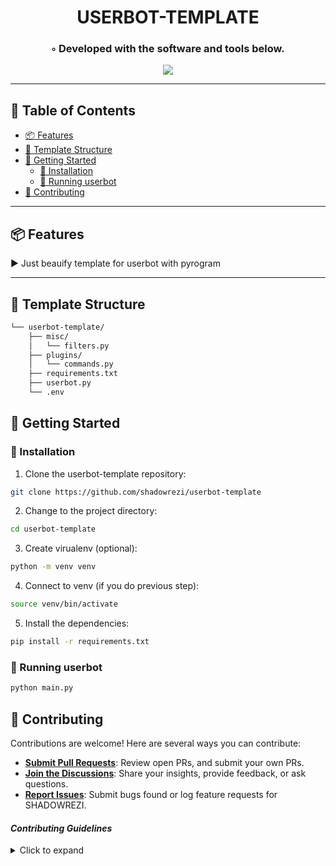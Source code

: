 <!---->

<div align="center">
    <h1>USERBOT-TEMPLATE</h1>
    <h3>◦ Developed with the software and tools below.</h3>
</div>

<p align="center">
  <a href="https://skillicons.dev">
    <img src=https://skillicons.dev/icons?i=py,git,github />
  </a>
</p>

---

## 📖 Table of Contents
- [📦 Features](#-features)
- [📂 Template Structure](#-template-structure)
- [🚀 Getting Started](#-getting-started)
    - [🔧 Installation](#-installation)
    - [🤖 Running userbot](#-running-userbot)
- [🤝 Contributing](#-contributing)

---

## 📦 Features

► Just beauify template for userbot with pyrogram

---


## 📂 Template Structure

```sh
└── userbot-template/
    ├── misc/
    │   └── filters.py
    ├── plugins/
    │   └── commands.py
    ├── requirements.txt
    ├── userbot.py
    └── .env

```

## 🚀 Getting Started
### 🔧 Installation

1. Clone the userbot-template repository:
```sh
git clone https://github.com/shadowrezi/userbot-template
```

2. Change to the project directory:
```sh
cd userbot-template
```

3. Create virualenv (optional):
```sh
python -m venv venv
```

4. Connect to venv (if you do previous step):
```sh
source venv/bin/activate
```

5. Install the dependencies:
```sh
pip install -r requirements.txt
```

### 🤖 Running userbot

```sh
python main.py
```

## 🤝 Contributing

Contributions are welcome! Here are several ways you can contribute:

- **[Submit Pull Requests](https://github.com/shadowrezi/userbot-template/blob/main/CONTRIBUTING.md)**: Review open PRs, and submit your own PRs.
- **[Join the Discussions](https://github.com/shadowrezi/userbot-template/discussions)**: Share your insights, provide feedback, or ask questions.
- **[Report Issues](https://github.com/shadowrezi/userbot-template/issues)**: Submit bugs found or log feature requests for SHADOWREZI.

#### *Contributing Guidelines*

<details closed>
<summary>Click to expand</summary>

1. **Fork the Repository**: Start by forking the project repository to your GitHub account.
2. **Clone Locally**: Clone the forked repository to your local machine using a Git client.
   ```sh
   git clone <your-forked-repo-url>
   ```
3. **Create a New Branch**: Always work on a new branch, giving it a descriptive name.
   ```sh
   git checkout -b new-feature-x
   ```
4. **Make Your Changes**: Develop and test your changes locally.
5. **Commit Your Changes**: Commit with a clear and concise message describing your updates.
   ```sh
   git commit -m 'Implemented new feature x.'
   ```
6. **Push to GitHub**: Push the changes to your forked repository.
   ```sh
   git push origin new-feature-x
   ```
7. **Submit a Pull Request**: Create a PR against the original project repository. Clearly describe the changes and their motivations.

Once your PR is reviewed and approved, it will be merged into the main branch.

</details>
